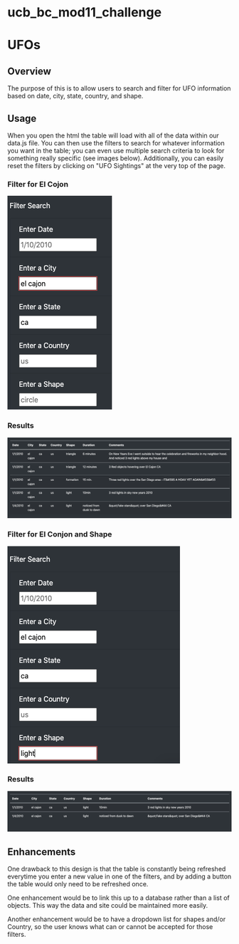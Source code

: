 # ucb_bc_mod11_challenge

# UFOs

## Overview

The purpose of this is to allow users to search and filter for UFO information based on date, city, state, country, and shape.

## Usage
When you open the html the table will load with all of the data within our data.js file. You can then use the filters to search for whatever information you want in the table; you can even use multiple search criteria to look for something really specific (see images below). Additionally, you can easily reset the filters by clicking on "UFO Sightings" at the very top of the page.

### Filter for El Cojon
![El Conjon Filter](resources/filter_4_el-cajon.png)
### Results
![El Conjon Results](resources/restults_4_el-cajon.png)

### Filter for El Conjon and Shape
![El Conjon and Shape Filter](resources/filter_4_cajon_and_light.png)
### Results
![El Conjon and Shape Results](resources/results_4_el-cajon_and_shape.png)

## Enhancements
One drawback to this design is that the table is constantly being refreshed everytime you enter a new value in one of the filters, and by adding a button the table would only need to be refreshed once.

One enhancement would be to link this up to a database rather than a list of objects. This way the data and site could be maintained more easily.

Another enhancement would be to have a dropdown list for shapes and/or Country, so the user knows what can or cannot be accepted for those filters.
